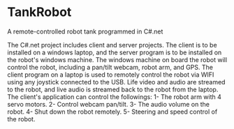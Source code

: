 # TankRobot
A remote-controlled robot tank programmed in C#.net

The C#.net project includes client and server projects. The client is to be installed on a windows laptop, and the server program is to be installed on the robot's windows machine. The windows machine on board the robot will control the robot, including a pan/tilt webcam, robot arm, and GPS. 
The client program on a laptop is used to remotely control the robot via WIFI using any joystick connected to the USB. Life video and audio are streamed to the robot, and live audio is streamed back to the robot from the laptop.
The client's application can control the followings:
1-	The robot arm with 4 servo motors.
2-	Control webcam pan/tilt.
3-	The audio volume on the robot.
4-	Shut down the robot remotely.
5-	Steering and speed control of the robot.
